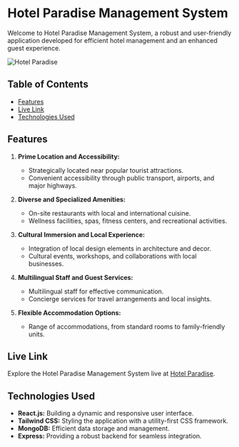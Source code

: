 # Hotel Paradise Management System

Welcome to Hotel Paradise Management System, a robust and user-friendly application developed for efficient hotel management and an enhanced guest experience.

![Hotel Paradise](path/to/your/image.png)

## Table of Contents

- [Features](#features)
- [Live Link](#live-link)
- [Technologies Used](#technologies-used)


## Features

1. **Prime Location and Accessibility:**
   - Strategically located near popular tourist attractions.
   - Convenient accessibility through public transport, airports, and major highways.

2. **Diverse and Specialized Amenities:**
   - On-site restaurants with local and international cuisine.
   - Wellness facilities, spas, fitness centers, and recreational activities.

3. **Cultural Immersion and Local Experience:**
   - Integration of local design elements in architecture and decor.
   - Cultural events, workshops, and collaborations with local businesses.

4. **Multilingual Staff and Guest Services:**
   - Multilingual staff for effective communication.
   - Concierge services for travel arrangements and local insights.

5. **Flexible Accommodation Options:**
   - Range of accommodations, from standard rooms to family-friendly units.

## Live Link

Explore the Hotel Paradise Management System live at [Hotel Paradise](https://hotel-paradise-87b9b.web.app).

## Technologies Used

- **React.js:** Building a dynamic and responsive user interface.
- **Tailwind CSS:** Styling the application with a utility-first CSS framework.
- **MongoDB:** Efficient data storage and management.
- **Express:** Providing a robust backend for seamless integration.




